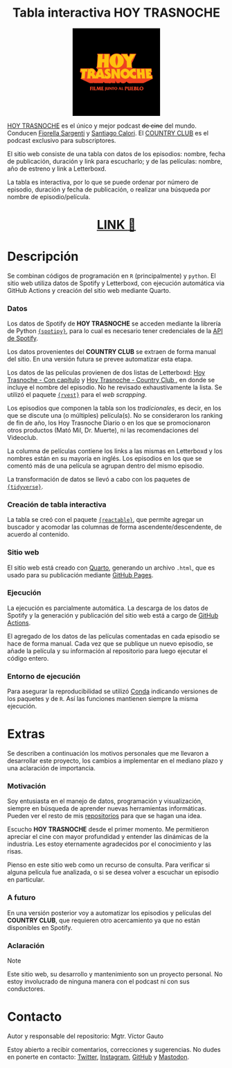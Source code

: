 <span align="center">

# Tabla interactiva HOY TRASNOCHE

</span>

<p align="center">
<img src="img/logo.jpeg" width=40% align="center">
</p>

[HOY TRASNOCHE](https://open.spotify.com/show/6C4MdNWQSPhmzBlIVau30e?si=a46908e386a94946) es el único y mejor podcast ~~de cine~~ del mundo. Conducen [Fiorella Sargenti](https://www.instagram.com/fiosargenti) y [Santiago Calori](https://www.instagram.com/sancalori). El [COUNTRY CLUB](https://hoytrasnoche.com/vip/) es el podcast exclusivo para subscriptores.

El sitio web consiste de una tabla con datos de los episodios: nombre, fecha de publicación, duración y link para escucharlo; y de las películas: nombre, año de estreno y link a Letterboxd.

La tabla es interactiva, por lo que se puede ordenar por número de episodio, duración y fecha de publicación, o realizar una búsqueda por nombre de episodio/película.

<span align="center">

# [LINK :link:](https://vhgauto.github.io/ht.buscador/)

</span>

# Descripción

Se combinan códigos de programación en `R` (principalmente) y `python`. El sitio web utiliza datos de Spotify y Letterboxd, con ejecución automática via GitHub Actions y creación del sitio web mediante Quarto.

### Datos

Los datos de Spotify de <b>HOY TRASNOCHE</b> se acceden mediante la librería de Python [`{spotipy}`]((https://spotipy.readthedocs.io/)), para lo cual es necesario tener credenciales de la [API de Spotify](https://developer.spotify.com/documentation/web-api).

Los datos provenientes del <b>COUNTRY CLUB</b> se extraen de forma manual del sitio. En una versión futura se prevee automatizar esta etapa.

Los datos de las películas provienen de dos listas de Letterboxd: [Hoy Trasnoche - Con capítulo](https://letterboxd.com/matiasec/list/hoy-trasnoche-con-capitulo/) y [Hoy Trasnoche - Country Club
](https://letterboxd.com/matiasec/list/hoy-trasnoche-country-club/), en donde se incluye el nombre del episodio. No he revisado exhaustivamente la lista. Se utilizó el paquete [`{rvest}`]((https://rvest.tidyverse.org/)) para el <i>web scrapping</i>.

Los episodios que componen la tabla son los <i>tradicionales</i>, es decir, en los que se discute una (o múltiples) película(s). No se consideraron los ranking de fin de año, los Hoy Trasnoche Diario o en los que se promocionaron otros productos (Mató Mil, Dr. Muerte), ni las recomendaciones del Videoclub.

La columna de películas contiene los links a las mismas en Letterboxd y los nombres están en su mayoría en inglés. Los episodios en los que se comentó más de una película se agrupan dentro del mismo episodio.

La transformación de datos se llevó a cabo con los paquetes de [`{tidyverse}`]((https://www.tidyverse.org/)).

### Creación de tabla interactiva

La tabla se creó con el paquete [`{reactable}`](https://glin.github.io/reactable/), que permite agregar un buscador y acomodar las columnas de forma ascendente/descendente, de acuerdo al contenido.

### Sitio web

El sitio web está creado con [Quarto](https://quarto.org/), generando un archivo `.html`, que es usado para su publicación mediante [GitHub Pages](https://pages.github.com/).

### Ejecución

La ejecución es parcialmente automática. La descarga de los datos de Spotify y la generación y publicación del sitio web está a cargo de [GitHub Actions](https://docs.github.com/es/actions).

El agregado de los datos de las películas comentadas en cada episodio se hace de forma manual. Cada vez que se publique un nuevo episodio, se añade la película y su información al repositorio para luego ejecutar el código entero.

### Entorno de ejecución

Para asegurar la reproducibilidad se utilizó [Conda](https://docs.conda.io/en/latest/) indicando versiones de los paquetes y de `R`. Así las funciones mantienen siempre la misma ejecución.

# Extras

Se describen a continuación los motivos personales que me llevaron a desarrollar este proyecto, los cambios a implementar en el mediano plazo y una aclaración de importancia.

### Motivación

Soy entusiasta en el manejo de datos, programación y visualización, siempre en búsqueda de aprender nuevas herramientas informáticas. Pueden ver el resto de mis [repositorios](https://github.com/vhgauto?tab=repositories) para que se hagan una idea.

Escucho <b>HOY TRASNOCHE</b> desde el primer momento. Me permitieron apreciar el cine con mayor profundidad y entender las dinámicas de la industria. Les estoy eternamente agradecidos por el conocimiento y las risas.

Pienso en este sitio web como un recurso de consulta. Para verificar si alguna película fue analizada, o si se desea volver a escuchar un episodio en particular.

### A futuro

En una versión posterior voy a automatizar los episodios y películas del <b>COUNTRY CLUB</b>, que requieren otro acercamiento ya que no están disponibles en Spotify.

### Aclaración

> [!NOTE]
> Este sitio web, su desarrollo y mantenimiento son un proyecto personal. No estoy involucrado de ninguna manera con el podcast ni con sus conductores.

# Contacto

Autor y responsable del repositorio: Mgtr. Víctor Gauto

Estoy abierto a recibir comentarios, correcciones y sugerencias. No dudes en ponerte en contacto: [Twitter](https://twitter.com/vhgauto), [Instagram](https://www.instagram.com/vhgauto/), [GitHub](https://github.com/vhgauto) y [Mastodon](https://mastodon.social/@vhgauto).
